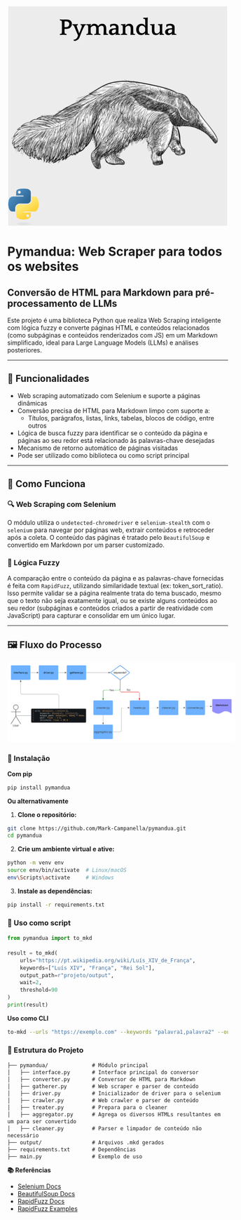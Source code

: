 <p align="center">
  <img src="midia/Pymandua.png" alt="Pymandua Logo">
</p>

# Pymandua: Web Scraper para todos os websites 
## Conversão de HTML para Markdown para pré-processamento de LLMs

Este projeto é uma biblioteca Python que realiza Web Scraping inteligente com lógica fuzzy e converte páginas HTML e conteúdos relacionados (como subpáginas e conteúdos renderizados com JS) em um Markdown simplificado, ideal para Large Language Models (LLMs) e análises posteriores.

---

## 🚀 Funcionalidades

- Web scraping automatizado com Selenium e suporte a páginas dinâmicas
- Conversão precisa de HTML para Markdown limpo com suporte a:
  - Títulos, parágrafos, listas, links, tabelas, blocos de código, entre outros
- Lógica de busca fuzzy para identificar se o conteúdo da página e páginas ao seu redor está relacionado às palavras-chave desejadas
- Mecanismo de retorno automático de páginas visitadas
- Pode ser utilizado como biblioteca ou como script principal

---

## 🧠 Como Funciona

### 🔍 Web Scraping com Selenium

O módulo utiliza o `undetected-chromedriver` e `selenium-stealth` com o ``selenium`` para navegar por páginas web, extrair conteúdos e retroceder após a coleta. O conteúdo das páginas é tratado pelo `BeautifulSoup` e convertido em Markdown por um parser customizado.

### 🧪 Lógica Fuzzy

A comparação entre o conteúdo da página e as palavras-chave fornecidas é feita com `RapidFuzz`, utilizando similaridade textual (ex: token_sort_ratio). Isso permite validar se a página realmente trata do tema buscado, mesmo que o texto não seja exatamente igual, ou se existe alguns conteúdos ao seu redor (subpáginas e conteúdos criados a partir de reatividade com JavaScript) para capturar e consolidar em um único lugar.

---

## 🖼️ Fluxo do Processo


<p align="center">
  <img src="midia/flowchart.png" alt="Fluxograma do Processo" style="background: white; padding: 8px; border-radius: 8px;">
</p>


### 🧪 Instalação

**Com pip**
```bash
pip install pymandua
```


**Ou alternativamente**
1. **Clone o repositório:**
```bash
git clone https://github.com/Mark-Campanella/pymandua.git
cd pymandua
```

2. **Crie um ambiente virtual e ative:**
```bash
python -m venv env
source env/bin/activate  # Linux/macOS
env\Scripts\activate     # Windows
```

3. **Instale as dependências:**
``` bash
pip install -r requirements.txt
```


### 🔧 Uso como script
```python
from pymandua import to_mkd

result = to_mkd(
    urls="https://pt.wikipedia.org/wiki/Luís_XIV_de_França",
    keywords=["Luís XIV", "França", "Rei Sol"],
    output_path=r"projeto/output",
    wait=2,
    threshold=90
)
print(result)

```

**Uso como CLI**
```bash
to-mkd --urls "https://exemplo.com" --keywords "palavra1,palavra2" --output "saida.md" --wait 2 --threshold 95
```

### 🧩 Estrutura do Projeto
```
├── pymandua/              # Módulo principal
│   ├── interface.py       # Interface principal do conversor
│   ├── converter.py       # Conversor de HTML para Markdown
│   ├── gatherer.py        # Web scraper e parser de conteúdo
│   ├── driver.py          # Inicializador de driver para o selenium
│   ├── crawler.py         # Web crawler e parser de conteúdo
│   ├── treater.py         # Prepara para o cleaner
│   ├── aggregator.py      # Agrega os diversos HTMLs resultantes em um para ser convertido
│   ├── cleaner.py         # Parser e limpador de conteúdo não necessário
├── output/                # Arquivos .mkd gerados
├── requirements.txt       # Dependências
├── main.py                # Exemplo de uso
```

**📚 Referências**
- [Selenium Docs](https://selenium-python.readthedocs.io)
- [BeautifulSoup Docs](https://www.crummy.com/software/BeautifulSoup/bs4/doc/)
- [RapidFuzz Docs](maxbachmann.github.io/RapidFuzz/)
- [RapidFuzz Examples](https://github.com/rapidfuzz/RapidFuzz#examples)
